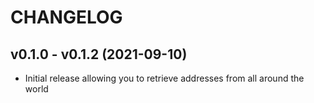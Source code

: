 # CHANGELOG

## v0.1.0 - v0.1.2 (2021-09-10)

* Initial release allowing you to retrieve addresses from all around the world
